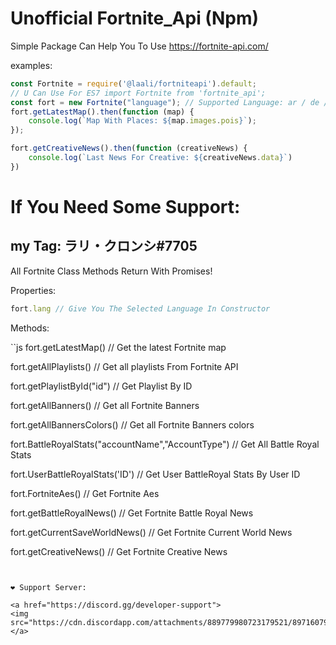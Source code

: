 # Unofficial Fortnite_Api (Npm) 

Simple Package Can Help You To Use https://fortnite-api.com/

examples:

```js
const Fortnite = require('@laali/fortniteapi').default;
// U Can Use For ES7 import Fortnite from 'fortnite_api';
const fort = new Fortnite("language"); // Supported Language: ar / de / en / es / es-419 / fr / it / ja / ko / pl / pt-BR / ru / tr / zh-CN / zh-Hant
fort.getLatestMap().then(function (map) {
    console.log(`Map With Places: ${map.images.pois}`);
});

fort.getCreativeNews().then(function (creativeNews) {
    console.log(`Last News For Creative: ${creativeNews.data}`)
})
```

# If You Need Some Support: 
## my Tag: ラリ・クロンシ#7705


All Fortnite Class Methods Return With Promises!

Properties:
```js
fort.lang // Give You The Selected Language In Constructor
```

Methods:

``js
fort.getLatestMap() // Get the latest Fortnite map

fort.getAllPlaylists() // Get all playlists From Fortnite API 

fort.getPlaylistById("id") // Get Playlist By ID

fort.getAllBanners() // Get all Fortnite Banners

fort.getAllBannersColors() // Get all Fortnite Banners colors

fort.BattleRoyalStats("accountName","AccountType") // Get All Battle Royal Stats 

fort.UserBattleRoyalStats('ID') // Get User BattleRoyal Stats By User ID

fort.FortniteAes() // Get Fortnite Aes

fort.getBattleRoyalNews() // Get Fortnite Battle Royal News

fort.getCurrentSaveWorldNews() // Get Fortnite Current World News

fort.getCreativeNews() // Get Fortnite Creative News
```


❤️ Support Server:

<a href="https://discord.gg/developer-support">
<img src="https://cdn.discordapp.com/attachments/889779980723179521/897160795111178310/Developer_Support_You_Have_Been_Invited.jpg"/>
</a>